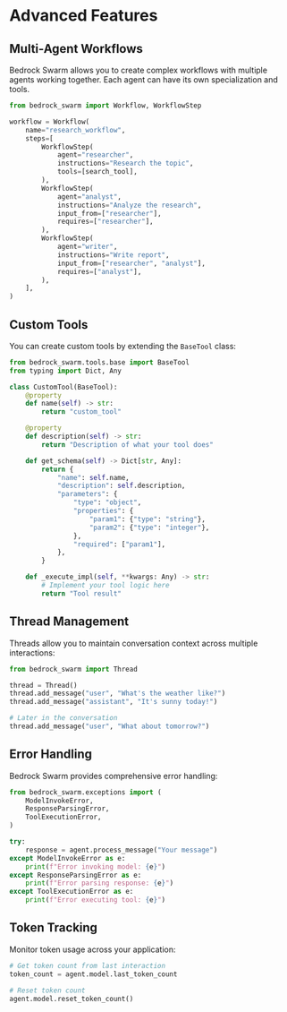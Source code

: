 # Advanced Features

## Multi-Agent Workflows

Bedrock Swarm allows you to create complex workflows with multiple agents working together. Each agent can have its own specialization and tools.

```python
from bedrock_swarm import Workflow, WorkflowStep

workflow = Workflow(
    name="research_workflow",
    steps=[
        WorkflowStep(
            agent="researcher",
            instructions="Research the topic",
            tools=[search_tool],
        ),
        WorkflowStep(
            agent="analyst",
            instructions="Analyze the research",
            input_from=["researcher"],
            requires=["researcher"],
        ),
        WorkflowStep(
            agent="writer",
            instructions="Write report",
            input_from=["researcher", "analyst"],
            requires=["analyst"],
        ),
    ],
)
```

## Custom Tools

You can create custom tools by extending the `BaseTool` class:

```python
from bedrock_swarm.tools.base import BaseTool
from typing import Dict, Any

class CustomTool(BaseTool):
    @property
    def name(self) -> str:
        return "custom_tool"

    @property
    def description(self) -> str:
        return "Description of what your tool does"

    def get_schema(self) -> Dict[str, Any]:
        return {
            "name": self.name,
            "description": self.description,
            "parameters": {
                "type": "object",
                "properties": {
                    "param1": {"type": "string"},
                    "param2": {"type": "integer"},
                },
                "required": ["param1"],
            },
        }

    def _execute_impl(self, **kwargs: Any) -> str:
        # Implement your tool logic here
        return "Tool result"
```

## Thread Management

Threads allow you to maintain conversation context across multiple interactions:

```python
from bedrock_swarm import Thread

thread = Thread()
thread.add_message("user", "What's the weather like?")
thread.add_message("assistant", "It's sunny today!")

# Later in the conversation
thread.add_message("user", "What about tomorrow?")
```

## Error Handling

Bedrock Swarm provides comprehensive error handling:

```python
from bedrock_swarm.exceptions import (
    ModelInvokeError,
    ResponseParsingError,
    ToolExecutionError,
)

try:
    response = agent.process_message("Your message")
except ModelInvokeError as e:
    print(f"Error invoking model: {e}")
except ResponseParsingError as e:
    print(f"Error parsing response: {e}")
except ToolExecutionError as e:
    print(f"Error executing tool: {e}")
```

## Token Tracking

Monitor token usage across your application:

```python
# Get token count from last interaction
token_count = agent.model.last_token_count

# Reset token count
agent.model.reset_token_count()
```
